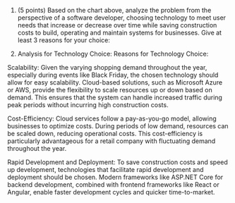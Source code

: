 1. (5 points) Based on the chart above, analyze the problem from the perspective of a
software developer, choosing technology to meet user needs that increase or decrease
over time while saving construction costs to build, operating and maintain systems for
businesses. Give at least 3 reasons for your choice:


1. Analysis for Technology Choice:
Reasons for Technology Choice:

Scalability: Given the varying shopping demand throughout the year, especially during events like Black Friday, the chosen technology should allow for easy scalability. Cloud-based solutions, such as Microsoft Azure or AWS, provide the flexibility to scale resources up or down based on demand. This ensures that the system can handle increased traffic during peak periods without incurring high construction costs.

Cost-Efficiency: Cloud services follow a pay-as-you-go model, allowing businesses to optimize costs. During periods of low demand, resources can be scaled down, reducing operational costs. This cost-efficiency is particularly advantageous for a retail company with fluctuating demand throughout the year.

Rapid Development and Deployment: To save construction costs and speed up development, technologies that facilitate rapid development and deployment should be chosen. Modern frameworks like ASP.NET Core for backend development, combined with frontend frameworks like React or Angular, enable faster development cycles and quicker time-to-market.
